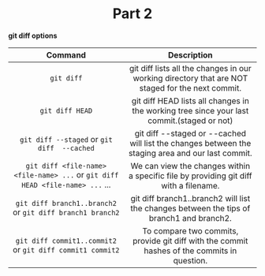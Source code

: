 <h1 align="center">Part 2</h1>

**git diff options**

| Command | Description |
|:-------------:|:---------------:|
| ```git diff``` | git diff lists all the changes in our working directory that are NOT staged for the next commit. |
| ```git diff HEAD``` | git diff HEAD lists all changes in the working tree since your last commit.(staged or not) |
| ```git diff --staged``` or ```git diff  --cached``` | git diff  --staged or --cached will list the changes between the staging area and our last commit. |
| ```git diff <file-name> <file-name> ...``` or ```git diff HEAD <file-name> ...``` ... | We can view the changes within a specific file by providing git diff with a filename. |
| ```git diff branch1..branch2``` or ```git diff branch1 branch2``` | git diff branch1..branch2 will list the changes between the tips of branch1 and branch2. |
| ```git diff commit1..commit2``` or ```git diff commit1 commit2``` | To compare two commits, provide git diff with the commit hashes of the commits in question. |
